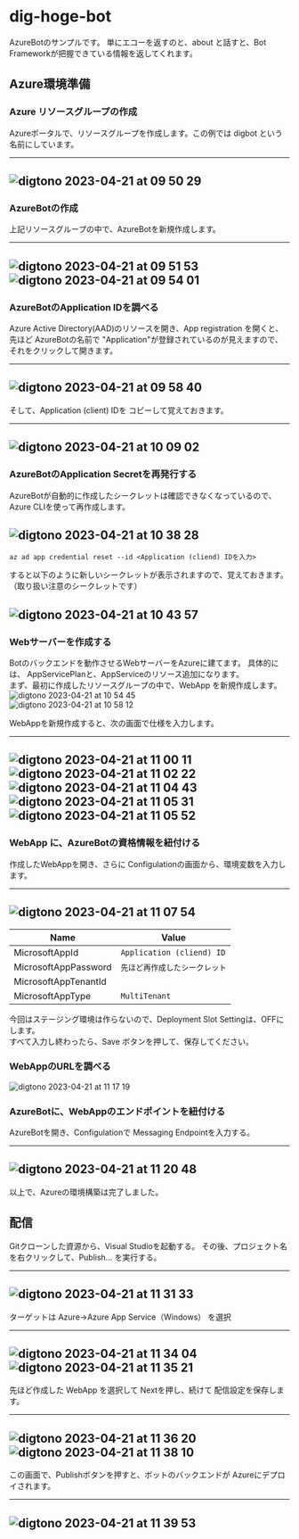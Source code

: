 # dig-hoge-bot
AzureBotのサンプルです。
単にエコーを返すのと、about と話すと、Bot Frameworkが把握できている情報を返してくれます。

## Azure環境準備
### Azure リソースグループの作成
Azureポータルで、リソースグループを作成します。この例では digbot という名前にしています。  

---
![digtono 2023-04-21 at 09 50 29](https://user-images.githubusercontent.com/34669114/233515524-32f113f2-00b3-4dd5-9d15-a17c0f620620.png)  
---  

### AzureBotの作成
上記リソースグループの中で、AzureBotを新規作成します。  

---
![digtono 2023-04-21 at 09 51 53](https://user-images.githubusercontent.com/34669114/233515714-da3377e9-8f06-4bc9-bc49-2344704f376f.png)  
![digtono 2023-04-21 at 09 54 01](https://user-images.githubusercontent.com/34669114/233516136-1eddf255-68ee-4f32-a7bd-d30c51c3cf6a.png)  
---

### AzureBotのApplication IDを調べる  
Azure Active Directory(AAD)のリソースを開き、App registration を開くと、先ほど AzureBotの名前で "Application"が登録されているのが見えますので、それをクリックして開きます。  

---
![digtono 2023-04-21 at 09 58 40](https://user-images.githubusercontent.com/34669114/233516394-d96beb06-a1ca-425e-bc45-89861db3e65f.png)  
---

そして、Application (client) IDを コピーして覚えておきます。

---
![digtono 2023-04-21 at 10 09 02](https://user-images.githubusercontent.com/34669114/233519491-c47a59f8-7dc0-4949-872f-1783454569ea.png)  
---

### AzureBotのApplication Secretを再発行する  
AzureBotが自動的に作成したシークレットは確認できなくなっているので、Azure CLIを使って再作成します。  

![digtono 2023-04-21 at 10 38 28](https://user-images.githubusercontent.com/34669114/233520754-ebc579be-2324-4195-abc6-1bc3e24b1c3b.png)  
---  
`az ad app credential reset --id <Application (cliend) IDを入力>`  

すると以下のように新しいシークレットが表示されますので、覚えておきます。（取り扱い注意のシークレットです）  

![digtono 2023-04-21 at 10 43 57](https://user-images.githubusercontent.com/34669114/233521320-63641c3d-04dd-48e0-8603-c41da0a56d77.png)  
---

### Webサーバーを作成する  
Botのバックエンドを動作させるWebサーバーをAzureに建てます。  具体的には、 AppServicePlanと、AppServiceのリソース追加になります。  
まず、最初に作成したリソースグループの中で、WebApp を新規作成します。  
![digtono 2023-04-21 at 10 54 45](https://user-images.githubusercontent.com/34669114/233522493-24c7133b-cdba-477b-a025-4c5243804a70.png)  
![digtono 2023-04-21 at 10 58 12](https://user-images.githubusercontent.com/34669114/233522729-9bc3ef52-d5b8-427c-81ec-6f2b184f83b5.png)  

WebAppを新規作成すると、次の画面で仕様を入力します。    

---  
![digtono 2023-04-21 at 11 00 11](https://user-images.githubusercontent.com/34669114/233523177-fea62d68-a475-4097-99c6-e2bd5ffda7c6.png)
![digtono 2023-04-21 at 11 02 22](https://user-images.githubusercontent.com/34669114/233523436-b32bc479-215f-41eb-9e3d-7678d1d7689d.png)
![digtono 2023-04-21 at 11 04 43](https://user-images.githubusercontent.com/34669114/233523574-8e4ff3c9-ac3e-4140-8b96-0b962fad50a0.png)
![digtono 2023-04-21 at 11 05 31](https://user-images.githubusercontent.com/34669114/233523633-9802941e-b355-4100-91b8-2bc294a179c1.png)
![digtono 2023-04-21 at 11 05 52](https://user-images.githubusercontent.com/34669114/233523664-b76b4e96-91f7-466d-92f5-ceb592daadbb.png)
---  

### WebApp に、AzureBotの資格情報を紐付ける  

作成したWebAppを開き、さらに Configulationの画面から、環境変数を入力します。  

---  
![digtono 2023-04-21 at 11 07 54](https://user-images.githubusercontent.com/34669114/233524163-4fc2d6bb-b28e-462f-a63f-c796ded7cbfc.png)
---  

|  Name  |  Value  |
| ---- | ---- |
|  MicrosoftAppId  |  `Application (cliend) ID`  |
|  MicrosoftAppPassword  |  `先ほど再作成したシークレット`  |
|  MicrosoftAppTenantId  |    |
|  MicrosoftAppType  |  `MultiTenant`  |

今回はステージング環境は作らないので、Deployment Slot Settingは、OFFにします。  
すべて入力し終わったら、Save ボタンを押して、保存してください。  

### WebAppのURLを調べる

![digtono 2023-04-21 at 11 17 19](https://user-images.githubusercontent.com/34669114/233525302-f72cd650-2ecb-479a-ac90-6c4cfc49affd.png)


### AzureBotに、WebAppのエンドポイントを紐付ける

AzureBotを開き、Configulationで Messaging Endpointを入力する。

---  
![digtono 2023-04-21 at 11 20 48](https://user-images.githubusercontent.com/34669114/233525925-a56646f6-234a-407a-aef0-48754f0723c5.png)  
---   

以上で、Azureの環境構築は完了しました。  

## 配信  

Gitクローンした資源から、Visual Studioを起動する。
その後、プロジェクト名を右クリックして、Publish... を実行する。  

---  
![digtono 2023-04-21 at 11 31 33](https://user-images.githubusercontent.com/34669114/233526855-9bd54635-8663-4b3f-b8a4-280950420ea1.png)  
---  

ターゲットは Azure→Azure App Service（Windows） を選択  

---  
![digtono 2023-04-21 at 11 34 04](https://user-images.githubusercontent.com/34669114/233527027-0a3fc33d-cdff-4f6d-859e-2e124e2b234d.png)  
![digtono 2023-04-21 at 11 35 21](https://user-images.githubusercontent.com/34669114/233527220-32b8cbbd-e3e0-45c6-81dd-15e87b079bca.png)  
--- 

先ほど作成した WebApp を選択して Nextを押し、続けて 配信設定を保存します。

---  
![digtono 2023-04-21 at 11 36 20](https://user-images.githubusercontent.com/34669114/233527461-1d706c47-f6dc-4caa-a1be-907b8fa9481f.png)
![digtono 2023-04-21 at 11 38 10](https://user-images.githubusercontent.com/34669114/233527525-c9bd32e6-bfb9-4fae-8c2f-4c2adc68a6a6.png)
---  

この画面で、Publishボタンを押すと、ボットのバックエンドが Azureにデプロイされます。

---
![digtono 2023-04-21 at 11 39 53](https://user-images.githubusercontent.com/34669114/233527771-01a63b35-aa71-4515-9a82-5a846efc2cf4.png)  
---





